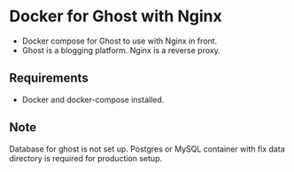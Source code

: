 # Docker for Ghost with Nginx
- Docker compose for Ghost to use with Nginx in front.
- Ghost is a blogging platform. Nginx is a reverse proxy.

## Requirements
- Docker and docker-compose installed.

## Note
Database for ghost is not set up. Postgres or MySQL container with fix data directory is required for production setup.


